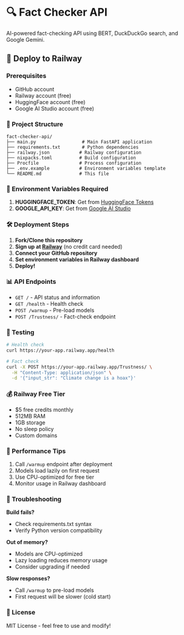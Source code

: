 # 🔍 Fact Checker API

AI-powered fact-checking API using BERT, DuckDuckGo search, and Google Gemini.

## 🚀 Deploy to Railway

### Prerequisites
- GitHub account
- Railway account (free)
- HuggingFace account (free)
- Google AI Studio account (free)

### 📁 Project Structure
```
fact-checker-api/
├── main.py                 # Main FastAPI application
├── requirements.txt        # Python dependencies
├── railway.json           # Railway configuration
├── nixpacks.toml          # Build configuration
├── Procfile               # Process configuration
├── .env.example           # Environment variables template
└── README.md              # This file
```

### 🔑 Environment Variables Required

1. **HUGGINGFACE_TOKEN**: Get from [HuggingFace Tokens](https://huggingface.co/settings/tokens)
2. **GOOGLE_API_KEY**: Get from [Google AI Studio](https://aistudio.google.com/app/apikey)

### 🛠️ Deployment Steps

1. **Fork/Clone this repository**
2. **Sign up at [Railway](https://railway.app)** (no credit card needed)
3. **Connect your GitHub repository**
4. **Set environment variables in Railway dashboard**
5. **Deploy!**

### 📊 API Endpoints

- `GET /` - API status and information
- `GET /health` - Health check
- `POST /warmup` - Pre-load models
- `POST /Trustness/` - Fact-check endpoint

### 🧪 Testing

```bash
# Health check
curl https://your-app.railway.app/health

# Fact check
curl -X POST https://your-app.railway.app/Trustness/ \
  -H "Content-Type: application/json" \
  -d '{"input_str": "Climate change is a hoax"}'
```

### 💰 Railway Free Tier

- $5 free credits monthly
- 512MB RAM
- 1GB storage
- No sleep policy
- Custom domains

### 🔧 Performance Tips

1. Call `/warmup` endpoint after deployment
2. Models load lazily on first request
3. Use CPU-optimized for free tier
4. Monitor usage in Railway dashboard

### 🐛 Troubleshooting

**Build fails?**
- Check requirements.txt syntax
- Verify Python version compatibility

**Out of memory?**
- Models are CPU-optimized
- Lazy loading reduces memory usage
- Consider upgrading if needed

**Slow responses?**
- Call `/warmup` to pre-load models
- First request will be slower (cold start)

### 📝 License

MIT License - feel free to use and modify!